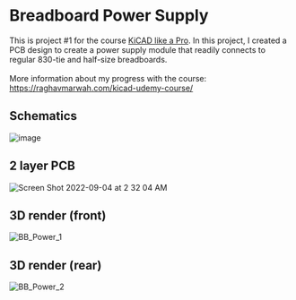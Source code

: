 # Breadboard Power Supply

This is project #1 for the course [KiCAD like a Pro](https://techexplorations.com/so/kicad-like-a-pro-3rd-edition/). In this project, I created a PCB design to create a power supply module that readily connects to regular 830-tie and half-size breadboards.
<br><br>
More information about my progress with the course: https://raghavmarwah.com/kicad-udemy-course/
<br>

## Schematics
![image](https://user-images.githubusercontent.com/10029166/188307144-35b268b0-3bee-41e2-a146-dc9af7612211.png)

## 2 layer PCB
![Screen Shot 2022-09-04 at 2 32 04 AM](https://user-images.githubusercontent.com/10029166/188307161-351804a1-cef2-47be-b5d7-0a97588e8145.png)

## 3D render (front)
![BB_Power_1](https://user-images.githubusercontent.com/10029166/188307177-fcfdc745-6f1f-4dd7-92f5-1436890e8b54.png)

## 3D render (rear)
![BB_Power_2](https://user-images.githubusercontent.com/10029166/188307193-e3764955-de55-4eca-8fff-bab9630566af.png)
